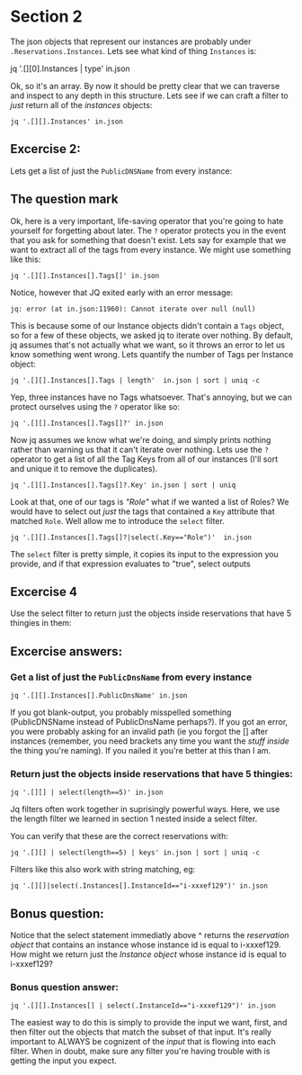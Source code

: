 # Section 2 

The json objects that represent our instances are probably under
`.Reservations.Instances`. Lets see what kind of thing `Instances` is:

jq '.[][0].Instances | type' in.json

Ok, so it's an array. By now it should be pretty clear that we can traverse and
inspect to any depth in this structure. Lets see if we can craft a filter to
*just* return all of the *instances* objects:

```
jq '.[][].Instances' in.json
```

## Excercise 2: 
Lets get a list of just the `PublicDNSName` from every instance: 

## The question mark
Ok, here is a very important, life-saving operator that you're going to hate
yourself for forgetting about later. The `?` operator protects you in the event
that you ask for something that doesn't exist. Lets say for example that we
want to extract all of the tags from every instance. We might use something
like this: 

```
jq '.[][].Instances[].Tags[]' in.json
```

Notice, however that JQ exited early with an error message: 

```
jq: error (at in.json:11960): Cannot iterate over null (null)
```

This is because some of our Instance objects didn't contain a `Tags` object, so
for a few of these objects, we asked jq to iterate over nothing. By default, jq
assumes that's not actually what we want, so it throws an error to let us know
something went wrong.  Lets quantify the number of Tags per Instance object: 

```
jq '.[][].Instances[].Tags | length'  in.json | sort | uniq -c
```

Yep, three instances have no Tags whatsoever. That's annoying, but we can
protect ourselves using the `?` operator like so: 

```
jq '.[][].Instances[].Tags[]?' in.json
```

Now jq assumes we know what we're doing, and simply prints nothing rather than
warning us that it can't iterate over nothing. Lets use the `?` operator to get
a list of all the Tag Keys from all of our instances (I'll sort and unique it
to remove the duplicates). 

```
jq '.[][].Instances[].Tags[]?.Key' in.json | sort | uniq
```

Look at that, one of our tags is *"Role"* what if we wanted a list of Roles? We
would have to select out *just* the tags that contained a `Key` attribute that
matched `Role`. Well allow me to introduce the `select` filter.

```
jq '.[][].Instances[].Tags[]?|select(.Key=="Role")'  in.json
```

The `select` filter is pretty simple, it copies its input to the expression you
provide, and if that expression evaluates to "true", select outputs 

## Excercise 4
Use the select filter to return just the objects inside reservations that have
5 thingies in them:




## Excercise answers: 

### Get a list of just the `PublicDnsName` from every instance
```
jq '.[][].Instances[].PublicDnsName' in.json
```
If you got blank-output, you probably misspelled something (PublicDNSName
instead of PublicDnsName perhaps?).  If you got an error, you were probably
asking for an invalid path (ie you forgot the [] after instances (remember, you
need brackets any time you want the *stuff inside* the thing you're naming). If
you nailed it you're better at this than I am. 


### Return just the objects inside reservations that have 5 thingies:
``` 
jq '.[][] | select(length==5)' in.json 
```
Jq filters often work together in suprisingly powerful ways. Here, we use the
length filter we learned in section 1 nested inside a select filter.  

You can verify that these are the correct reservations with: 

``` 
jq '.[][] | select(length==5) | keys' in.json | sort | uniq -c 
```

Filters like this also work with string matching, eg:

```
jq '.[][]|select(.Instances[].InstanceId=="i-xxxef129")' in.json
``` 

## Bonus question: 
Notice that the select statement immediatly above ^ returns the *reservation
object* that contains an instance whose instance id is equal to i-xxxef129.
How might we return just the *Instance object* whose instance id is equal to
i-xxxef129? 


### Bonus question answer: 
```
jq '.[][].Instances[] | select(.InstanceId=="i-xxxef129")' in.json
```
The easiest way to do this is simply to provide the input we want, first, and
then filter out the objects that match the subset of that input. It's really
important to ALWAYS be cognizent of the *input* that is flowing into each
filter. When in doubt, make sure any filter you're having trouble with is
getting the input you expect.
